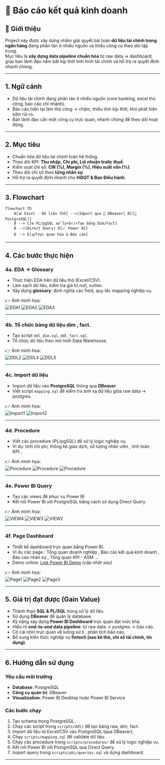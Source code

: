 # 📘 Báo cáo kết quả kinh doanh

## 🔹 Giới thiệu 
Project này được xây dựng nhằm giải quyết bài toán **dữ liệu tài chính trong ngân hàng** đang phân tán ở nhiều nguồn và thiếu công cụ theo dõi tập trung.  
Mục tiêu là **xây dựng data pipeline chuẩn hóa** từ raw data → dashboard, giúp ban lãnh đạo nắm bắt kịp thời tình hình tài chính và hỗ trợ ra quyết định nhanh chóng.  

---

## 1. Ngữ cảnh
- Dữ liệu tài chính đang phân tán ở nhiều nguồn (core banking, excel thủ công, báo cáo chi nhánh).  
- Báo cáo hiện tại làm thủ công → chậm, thiếu tính kịp thời, khó phát hiện sớm rủi ro.  
- Ban lãnh đạo cần một công cụ trực quan, nhanh chóng để theo dõi hoạt động.  

---

## 2. Mục tiêu
- Chuẩn hóa dữ liệu tài chính toàn hệ thống.  
- Theo dõi KPI: **Thu nhập, Chi phí, Lợi nhuận trước thuế**.  
- Kiểm soát chỉ số: **CIR (%), Margin (%), Hiệu suất vốn (%)**.  
- Theo dõi chỉ số theo **từng nhân sự**.  
- Hỗ trợ ra quyết định nhanh cho **HĐQT & Ban Điều hành**.  

---

## 3. Flowchart
```mermaid
flowchart TD
    A[📊 Excel - Dữ liệu thô] -->|Import qua 🦫 DBeaver| B[(🐘 PostgreSQL)]
    B --> C[⚙️ PL/pgSQL xử lý<br/>Tạo bảng Dim/Fact]
    B -->|Direct Query| D[📈 Power BI]
    D --> E[📊Trực quan hóa & Báo cáo]
```
---

## 4. Các bước thực hiện

### 4a. EDA → Glossary
- Thực hiện EDA trên dữ liệu thô (Excel/CSV).  
- Làm sạch dữ liệu, kiểm tra giá trị null, outlier.  
- Xây dựng **glossary**: định nghĩa các field, quy tắc mapping nghiệp vụ.  

👉 Ảnh minh họa:  
![EDA1](Assets/EDA1.png)
![EDA2](Assets/EDA2.png)
![EDA3](Assets/EDA3.png)

---

### 4b. Tổ chức bảng dữ liệu dim , fact.
- Tạo script `ddl_dim.sql`, `ddl_fact.sql`.  
- Tổ chức dữ liệu theo mô hình Data Warehouse.  

👉 Ảnh minh họa:  
![DDL2](Assets/ddl2.png)
![DDL4](Assets/ddl4.png)
![DDL5](Assets/ddl5.png)

---

### 4c. Import dữ liệu
- Import dữ liệu vào **PostgreSQL** thông qua **DBeaver**.  
- Viết script `mapping.sql` để kiểm tra ánh xạ dữ liệu giữa raw data → postgres.  

👉 Ảnh minh họa:  
![Import1](Assets/import1.png)
![Import2](Assets/import2.png)

---

### 4d. Procedure
- Viết các procedure (PL/pgSQL) để xử lý logic nghiệp vụ.  
- Ví dụ: tính chi phí, thống kê giao dịch, số lượng nhân viên , tính toán KPI...
 

👉 Ảnh minh họa:  
![Procedure](Assets/procedure6.png)
![Procedure](Assets/procedure2.png)
![Procedure](Assets/procedure4.png)

---

### 4e. Power BI Query
- Tạo các views để phục vụ Power BI   
- Kết nối Power BI với PostgreSQL bằng cách sử dụng Direct Query.  

👉 Ảnh minh họa:  
![VIEW4](Assets/view4.png)
![VIEW3](Assets/view3.png)
![VIEW2](Assets/view2.png)

---

### 4f. Page Dashboard
- Thiết kế dashboard trực quan bằng Power BI. 
- Ví dụ các page : Tổng quan doanh nghiệp , Báo cáo kết quả kinh doanh , Báo cáo nhân sự , Tổng quan KPI - ASM ...
- Demo online: [Link Power BI Demo](#) *(cập nhật sau)*  

👉 Ảnh minh họa:  
![Page1](Assets/PAGE1.png)
![Page2](Assets/PAGE2.png)
![Page3](Assets/PAGE3.png)

---

## 5. Giá trị đạt được (Gain Value)
- Thành thạo **SQL & PL/SQL** trong xử lý dữ liệu.  
- Sử dụng **DBeaver** để quản lý database.  
- Kỹ năng xây dựng **Power BI Dashboard** trực quan đạt mức khá.  
- Hiểu rõ **end-to-end data pipeline**: từ raw data → postgres → báo cáo.
-  Có cái nhìn trực quan về luồng xử lí , phân tích báo cáo. 
- Bổ sung kiến thức nghiệp vụ **fintech (sao kê thẻ, chỉ số tài chính, tín dụng)**.
  
---

## 6. Hướng dẫn sử dụng

### Yêu cầu môi trường
- **Database**: PostgreSQL  
- **Công cụ quản trị**: DBeaver  
- **Visualization**: Power BI Desktop hoặc Power BI Service  

### Các bước chạy
1. Tạo schema trong PostgreSQL.  
2. Chạy các script trong `scripts/ddl/` để tạo bảng raw, dim, fact.  
3. Import dữ liệu từ Excel/CSV vào PostgreSQL (qua DBeaver).  
4. Chạy `scripts/mapping.sql` để validate dữ liệu.  
5. Chạy các procedure trong `scripts/procedures/` để xử lý logic nghiệp vụ.  
6. Kết nối Power BI với PostgreSQL qua Direct Query.  
7. Import query trong `scripts/pbi/queries.sql` và dựng dashboard.  

---

